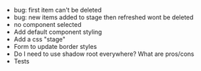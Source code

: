 - bug: first item can't be deleted
- bug: new items added to stage then refreshed wont be deleted
- no component selected
- Add default component styling
- Add a css "stage"
- Form to update border styles
- Do I need to use shadow root everywhere? What are pros/cons
- Tests

